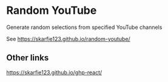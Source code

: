 # Random YouTube

Generate random selections from specified YouTube channels

See <https://skarfie123.github.io/random-youtube/>

## Other links

<https://skarfie123.github.io/ghp-react/>

